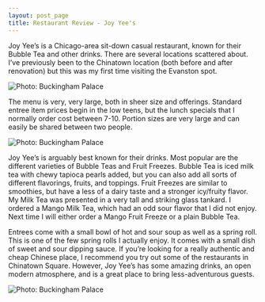 ```yaml
---
layout: post_page
title: Restaurant Review - Joy Yee's
---
```



Joy Yee’s is a Chicago-area sit-down casual restaurant, known for their Bubble Tea and other drinks. There are several locations scattered about. I’ve previously been to the Chinatown location (both before and after renovation) but this was my first time visiting the Evanston spot. 

<img alt="Photo: Buckingham Palace" src="http://nmlin.org/Images/2015.05.14/menu.jpg" style="max-width:630px;">

The menu is very, very large, both in sheer size and offerings. Standard entree item prices begin in the low teens, but the lunch specials that I normally order cost between 7-10. Portion sizes are very large and can easily be shared between two people. 

<img alt="Photo: Buckingham Palace" src="http://nmlin.org/Images/2015.05.14/drank.jpg" style="max-width:630px;">

Joy Yee’s is arguably best known for their drinks. Most popular are the different varieties of Bubble Teas and Fruit Freezes. Bubble Tea is iced milk tea with chewy tapioca pearls added, but you can also add all sorts of different flavorings, fruits, and toppings. Fruit Freezes are similar to smoothies, but have a less of a dairy taste and a stronger icy/fruity flavor. My Milk Tea was presented in a very tall and striking glass tankard. I ordered a Mango Milk Tea, which had an odd sour flavor that I did not enjoy. Next time I will either order a Mango Fruit Freeze or a plain Bubble Tea. 

Entrees come with a small bowl of hot and sour soup as well as a spring roll. This is one of the few spring rolls I actually enjoy. It comes with a small dish of sweet and sour dipping sauce. If you’re looking for a really authentic and cheap Chinese place, I recommend you try out some of the restaurants in Chinatown Square. However, Joy Yee’s has some amazing drinks, an open modern atmosphere, and is a great place to bring less-adventurous guests.  

<img alt="Photo: Buckingham Palace" src="http://nmlin.org/Images/2015.05.14/food.jpg" style="max-width:630px;">